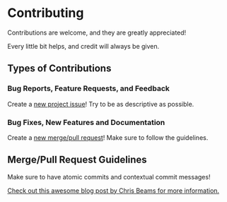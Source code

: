 # Contributing

Contributions are welcome, and they are greatly appreciated!

Every little bit helps, and credit will always be given.

## Types of Contributions

### Bug Reports, Feature Requests, and Feedback

Create a [new project issue][1]! Try to be as descriptive as possible.

### Bug Fixes, New Features and Documentation

Create a [new merge/pull request][2]! Make sure to follow the guidelines.

## Merge/Pull Request Guidelines

Make sure to have atomic commits and contextual commit messages!

[Check out this awesome blog post by Chris Beams for more information.][3]

[1]: https://github.com/NathanUrwin/arduino-lockrc/issues/new
[2]: https://github.com/NathanUrwin/arduino-lockrc/compare
[3]: http://chris.beams.io/posts/git-commit/
